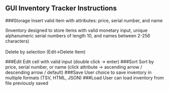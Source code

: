## GUI Inventory Tracker Instructions

###Storage
Insert valid item with attributes: price, serial number, and name 

(Inventory designed to store items with valid monetary input, 
unique alphanumeric serial numbers of length 10, and names between 2-256 characters)
<br/>
<br/>
Delete by selection (Edit->Delete Item)

###Edit
Edit cell with valid input (double click -> enter)
###Sort
Sort by price, serial number, or name (click attribute -> ascending arrow / descending arrow / default)
###Save
User choice to save inventory in multiple formats (TSV, HTML, JSON)
###Load
User can load inventory from file previously saved

